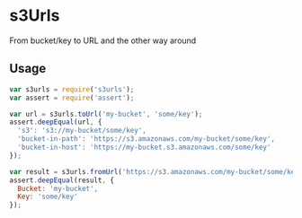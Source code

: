 # s3Urls

From bucket/key to URL and the other way around

## Usage

```javascript
var s3urls = require('s3urls');
var assert = require('assert');

var url = s3urls.toUrl('my-bucket', 'some/key');
assert.deepEqual(url, {
  's3': 's3://my-bucket/some/key',
  'bucket-in-path': 'https://s3.amazonaws.com/my-bucket/some/key',
  'bucket-in-host': 'https://my-bucket.s3.amazonaws.com/some/key'
});

var result = s3urls.fromUrl('https://s3.amazonaws.com/my-bucket/some/key');
assert.deepEqual(result, {
  Bucket: 'my-bucket',
  Key: 'some/key'
});
```

